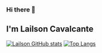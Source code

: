 ### Hi there 👋
## I'm Lailson Cavalcante
[![Lailson GitHub stats](https://github-readme-stats.vercel.app/api?username=LailsonGabriel)](https://github.com/anuraghazra/github-readme-stats)
[![Top Langs](https://github-readme-stats.vercel.app/api/top-langs/?username=LailsonGabriel)](https://github.com/anuraghazra/github-readme-stats)


<!--
**LailsonGabriel/LailsonGabriel** is a ✨ _special_ ✨ repository because its `README.md` (this file) appears on your GitHub profile.

Here are some ideas to get you started:

- 🔭 I’m currently working on ...
- 🌱 I’m currently learning ...
- 👯 I’m looking to collaborate on ...
- 🤔 I’m looking for help with ...
- 💬 Ask me about ...
- 📫 How to reach me: ...
- 😄 Pronouns: ...
- ⚡ Fun fact: ...
-->
